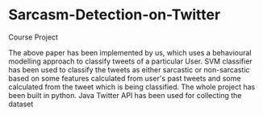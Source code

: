 # Sarcasm-Detection-on-Twitter
Course Project


The above paper has been implemented by us, which uses a behavioural modelling approach to classify tweets of a particular User. SVM classifier has been used to classify the tweets as either sarcastic or non-sarcastic based on some features calculated from user's past tweets and some calculated from the tweet which is being classified.
The whole project has been built in python. Java Twitter API has been used for collecting the dataset
